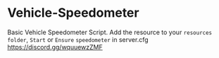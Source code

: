 # Vehicle-Speedometer
Basic Vehicle Speedometer Script. Add the resource to your `resources folder`, `Start` or `Ensure` `speedometer` in server.cfg https://discord.gg/wquuewzZMF 
